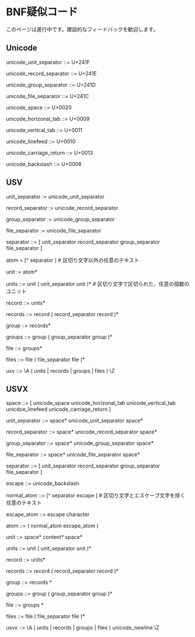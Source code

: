 # BNF疑似コード

このページは進行中です。建設的なフィードバックを歓迎します。


## Unicode

unicode_unit_separator ::= U+241F

unicode_record_separator ::= U+241E

unicode_group_separator ::= U+241D

unicode_file_separator ::= U+241C

unicode_space ::= U+0020

unicode_horizonal_tab ::= U+0009

unicode_vertical_tab ::= U+0011

unicode_linefeed ::= U+0010  

unicode_carriage_return ::= U+0013

unicode_backslash ::= U+0008


## USV

unit_separator := unicode_unit_separator

record_separator := unicode_record_separator

group_separator := unicode_group_separator

file_separator := unicode_file_separator

separator ::= [
    unit_separator
    record_separator
    group_separator
    file_separator
]

atom = [^ separator ]  # 区切り文字以外の任意のテキスト

unit := atom*

units ::= unit ( unit_separator unit )*  # 区切り文字で区切られた、任意の個数のユニット

record ::= units*

records ::= record ( record_separator record )*

group ::= records*

groups ::= group ( group_separator group )*

file ::= groups*

files ::= file ( file_separator file )*

usv ::= \A ( units | records | groups | files ) \Z


## USVX

space ::= [
    unicode_space
    unicode_horizonal_tab
    unicode_vertical_tab
    unicdoe_linefeed
    unicode_carriage_return 
]

unit_separator ::= space* unicode_unit_separator space*

record_separator ::= space* unicode_record_separator space*

group_separator ::= space* unicode_group_separator space*

file_separator ::= space* unicode_file_separator space*

separator ::= [
    unit_separator
    record_separator
    group_separator
    file_separator
]

escape ::= unicode_backslash

normal_atom ::= [^ separator escape ]  # 区切り文字とエスケープ文字を除く任意のテキスト

escape_atom ::= escape character

atom ::= (
    normal_atom
    escape_atom
)

unit ::= space* content* space*

units ::= unit ( unit_separator unit )*

record ::= units*

records ::= record ( record_separator record )*

group ::= records *

groups ::= group ( group_separator group )*

file ::= groups *

files ::= file ( file_separator file )*

usvx ::= \A ( units | records | groups | files ) unicode_newline \Z
